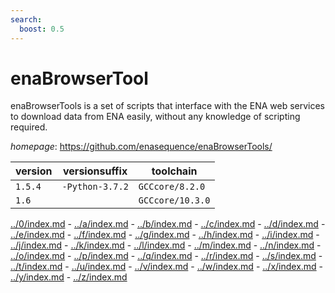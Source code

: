 ```yaml
---
search:
  boost: 0.5
---
```

# enaBrowserTool

enaBrowserTools is a set of scripts that interface with the ENA  web services to download data from ENA easily, without any knowledge of scripting required.

*homepage*: <https://github.com/enasequence/enaBrowserTools/>

version | versionsuffix | toolchain
--------|---------------|----------
``1.5.4`` | ``-Python-3.7.2`` | ``GCCcore/8.2.0``
``1.6`` |  | ``GCCcore/10.3.0``

[../0/index.md](0) - [../a/index.md](a) - [../b/index.md](b) - [../c/index.md](c) - [../d/index.md](d) - [../e/index.md](e) - [../f/index.md](f) - [../g/index.md](g) - [../h/index.md](h) - [../i/index.md](i) - [../j/index.md](j) - [../k/index.md](k) - [../l/index.md](l) - [../m/index.md](m) - [../n/index.md](n) - [../o/index.md](o) - [../p/index.md](p) - [../q/index.md](q) - [../r/index.md](r) - [../s/index.md](s) - [../t/index.md](t) - [../u/index.md](u) - [../v/index.md](v) - [../w/index.md](w) - [../x/index.md](x) - [../y/index.md](y) - [../z/index.md](z)


